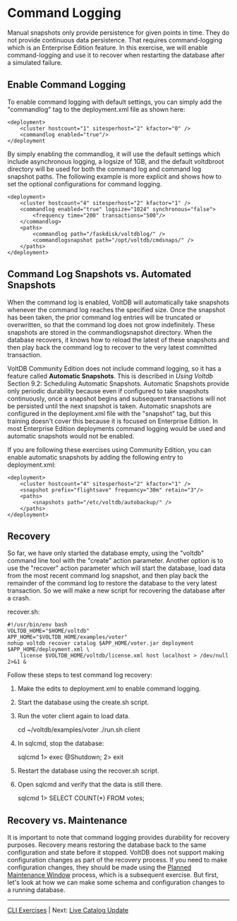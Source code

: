 # Command Logging #

Manual snapshots only provide persistence for given points in time.  They do not provide continuous data persistence.  That requires command-logging which is an Enterprise Edition feature.  In this exercise, we will enable command-logging and use it to recover when restarting the database after a simulated failure.

## Enable Command Logging ##

To enable command logging with default settings, you can simply add the "commandlog" tag to the deployment.xml file as shown here:

    <deployment>
        <cluster hostcount="1" sitesperhost="2" kfactor="0" />
        <commandlog enabled="true"/>
    </deployment

By simply enabling the commandlog, it will use the default settings which include asynchronous logging, a logsize of 1GB, and the default voltdbroot directory will be used for both the command log and command log snapshot paths.  The following example is more explicit and shows how to set the optional configurations for command logging.

    <deployment>
        <cluster hostcount="4" sitesperhost="2" kfactor="1" />
        <commandlog enabled="true" logsize="1024" synchronous="false">
            <frequency time="200" transactions="500"/>
        </commandlog>
        <paths>
            <commandlog path="/faskdisk/voltdblog/" />
            <commandlogsnapshot path="/opt/voltdb/cmdsnaps/" />
        </paths>
    </deployment>


## Command Log Snapshots vs. Automated Snapshots ##

When the command log is enabled, VoltDB will automatically take snapshots whenever the command log reaches the specified size.  Once the snapshot has been taken, the prior command log entries will be truncated or overwritten, so that the command log does not grow indefinitely.  These snapshots are stored in the commandlogsnapshot directory.  When the database recovers, it knows how to reload the latest of these snapshots and then play back the command log to recover to the very latest committed transaction.

VoltDB Community Edition does not include command logging, so it has a feature called **Automatic Snapshots**.  This is described in *Using Voltdb* Section 9.2: Scheduling Automatic Snapshots.  Automatic Snapshots provide only periodic durability because even if configured to take snapshots continuously, once a snapshot begins and subsequent transactions will not be persisted until the next snapshot is taken.  Automatic snapshots are configured in the deployment.xml file with the "snapshot" tag, but this training doesn't cover this because it is focused on Enterprise Edition.  In most Enterprise Edition deployments command logging would be used and automatic snapshots would not be enabled.

If you are following these exercises using Community Edition, you can enable automatic snapshots by adding the following entry to deployment.xml:

    <deployment>
        <cluster hostcount="4" sitesperhost="2" kfactor="1" />
        <snapshot prefix="flightsave" frequency="30m" retain="3"/>
        <paths>
            <snapshots path="/etc/voltdb/autobackup/" />
        </paths>
    </deployment>

## Recovery ##

So far, we have only started the database empty, using the "voltdb" command line tool with the "create" action parameter.  Another option is to use the "recover" action parameter which will start the database, load data from the most recent command log snapshot, and then play back the remainder of the command log to restore the database to the very latest transaction.  So we will make a new script for recovering the database after a crash.

recover.sh:

    #!/usr/bin/env bash
    VOLTDB_HOME="$HOME/voltdb"
    APP_HOME="$VOLTDB_HOME/examples/voter"
    nohup voltdb recover catalog $APP_HOME/voter.jar deployment $APP_HOME/deployment.xml \
        license $VOLTDB_HOME/voltdb/license.xml host localhost > /dev/null 2>&1 &


Follow these steps to test command log recovery:

1) Make the edits to deployment.xml to enable command logging.  

2) Start the database using the create.sh script.  

3) Run the voter client again to load data.

    cd ~/voltdb/examples/voter
    ./run.sh client

4) In sqlcmd, stop the database:

    sqlcmd
    1> exec @Shutdown;
    2> exit

5) Restart the database using the recover.sh script.

6) Open sqlcmd and verify that the data is still there.

    sqlcmd
    1> SELECT COUNT(*) FROM votes;


## Recovery vs. Maintenance ##

It is important to note that command logging provides durability for recovery purposes.  Recovery means restoring the database back to the same configuration and state before it stopped.  VoltDB does not support making configuration changes as part of the recovery process.  If you need to make configuration changes, they should be made using the [Planned Maintenance Window](ex_cli_05_maintenance.md) process, which is a subsequent exercise.  But first, let's look at how we can make some schema and configuration changes to a running database.

---------------------------------

[CLI Exercises](ops_exercises_cli.md) | Next: [Live Catalog Update](ex_cli_04_liveupdate.md)
